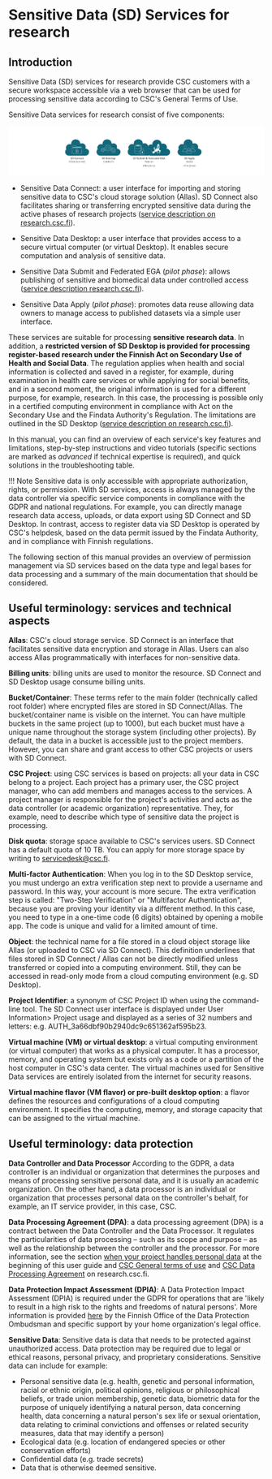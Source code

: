 # Sensitive Data (SD) Services for research

## Introduction 

Sensitive Data (SD) services for research provide CSC customers with a secure workspace accessible via a web browser that can be used for processing sensitive data according to CSC's General Terms of Use.

Sensitive Data services for research consist of five components:

[![SD-service-overview](images/introduction/icons.png)](images/introduction/icons.png)

* Sensitive Data Connect: a user interface for importing and storing sensitive data to CSC's cloud storage solution (Allas). SD Connect also facilitates sharing or transferring encrypted sensitive data during the active phases of research projects ([service description on research.csc.fi](https://research.csc.fi/-/sd-connect)). 

* Sensitive Data Desktop: a user interface that provides access to a secure virtual computer (or virtual Desktop). It enables secure computation and analysis of sensitive data. 

* Sensitive Data Submit and Federated EGA (*pilot phase*): allows publishing of sensitive and biomedical data under controlled access ([service description research.csc.fi](https://research.csc.fi/-/fega)). 

* Sensitive Data Apply (*pilot phase*): promotes data reuse allowing data owners to manage access to published datasets via a simple user interface.

These services are suitable for processing **sensitive research data**. In addition, a **restricted version of SD Desktop is provided for processing register-based research under the Finnish Act on Secondary Use of Health and Social Data**. The regulation applies when health and social information is collected and saved in a register, for example, during examination in health care services or while applying for social benefits, and in a second moment, the original information is used for a different purpose, for example, research. In this case, the processing is possible only in a certified computing environment in compliance with Act on the Secondary Use and the Findata Authority's Regulation. The limitations are outlined in the SD Desktop ([service description on research.csc.fi](https://research.csc.fi/-/sd-desktop)).

In this manual, you can find an overview of each service's key features and limitations, step-by-step instructions and video tutorials (specific sections are marked as *advanced* if technical expertise is required), and quick solutions in the troubleshooting table. 

!!! Note
    Sensitive data is only accessible with appropriate authorization, rights, or permission. With SD services, access is always managed by the data controller via specific service components in compliance with the GDPR and national regulations. For example, you can directly manage research data access, uploads, or data export using SD Connect and SD Desktop. In contrast, access to register data via SD Desktop is operated by CSC's helpdesk, based on the data permit issued by the Findata Authority, and in compliance with Finnish regulations. 
    
The following section of this manual provides an overview of permission management via SD services based on the data type and legal bases for data processing and a summary of the main documentation that should be considered. 



## Useful terminology: services and technical aspects

**Allas**: CSC's cloud storage service. SD Connect is an interface that facilitates sensitive data encryption and storage in Allas. Users can also access Allas programmatically with interfaces for non-sensitive data.

**Billing units**: billing units are used to monitor the resource. SD Connect and SD Desktop usage consume billing units. 

**Bucket/Container**: These terms refer to the main folder (technically called root folder) where encrypted files are stored in SD Connect/Allas. The bucket/container name is visible on the internet. You can have multiple buckets in the same project (up to 1000), but each bucket must have a unique name throughout the storage system (including other projects). By default, the data in a bucket is accessible just to the project members. However, you can share and grant access to other CSC projects or users with SD Connect.

**CSC Project**: using CSC services is based on projects: all your data in CSC belong to a project. Each project has a primary user, the CSC project manager, who can add members and manages access to the services. A project manager is responsible for the project's activities and acts as the data controller (or academic organization) representative. They, for example, need to describe which type of sensitive data the project is processing.

**Disk quota**:  storage space available to CSC's services users. SD Connect has a default quota of 10 TB. You can apply for more storage space by writing to servicedesk@csc.fi. 


**Multi-factor Authentication**: When you log in to the SD Desktop service, you must undergo an extra verification step next to provide a username and password. In this way, your account is more secure. The extra verification step is called: "Two-Step Verification" or "Multifactor Authentication", because you are proving your identity via a different method. In this case, you need to type in a one-time code (6 digits) obtained by opening a mobile app. The code is unique and valid for a limited amount of time.

**Object**: the technical name for a file stored in a cloud object storage like Allas (or uploaded to CSC via SD Connect). This definition underlines that files stored in SD Connect /  Allas can not be directly modified unless transferred or copied into a computing environment. Still, they can be accessed in read-only mode from a cloud computing environment (e.g. SD Desktop). 

**Project Identifier**: a synonym of CSC Project ID when using the command-line tool. The SD Connect user interface is displayed under User Information> Project usage and displayed as a series of 32 numbers and letters: e.g. AUTH_3a66dbf90b2940dc9c651362af595b23.


**Virtual machine (VM) or virtual desktop**: a virtual computing environment (or virtual computer) that works as a physical computer. It has a processor, memory, and operating system but exists only as a code or a partition of the host computer in CSC's data center. The virtual machines used for Sensitive Data services are entirely isolated from the internet for security reasons.

**Virtual machine flavor (VM flavor) or pre-built desktop option**: a flavor defines the resources and configurations of a cloud computing environment. It specifies the computing, memory, and storage capacity that can be assigned to the virtual machine.


## Useful terminology: data protection

**Data Controller and Data Processor** According to the GDPR, a data controller is an individual or organization that determines the purposes and means of processing sensitive personal data, and it is usually an academic organization. On the other hand, a data processor is an individual or organization that processes personal data on the controller's behalf, for example, an IT service provider, in this case, CSC.


**Data Processing Agreement (DPA)**: a data processing agreement (DPA) is a contract between the Data Controller and the Data Processor. It regulates the particularities of data processing – such as its scope and purpose – as well as the relationship between the controller and the processor. For more information, see the section [when your project handles personal data](../../accounts/when-your-project-handles-personal-data.md#data-processing-agreement) at the beginning of this user guide and [CSC General terms of use](https://research.csc.fi/general-terms-of-use) and [CSC Data Processing Agreement](https://research.csc.fi/data-processing-agreement) on research.csc.fi. 


**Data Protection Impact Assessment (DPIA)**: A Data Protection Impact Assessment (DPIA) is required under the GDPR for operations that are 'likely to result in a high risk to the rights and freedoms of natural persons'. More information is provided [here](https://tietosuoja.fi/en/list-of-processing-operations-which-require-dpia) by the Finnish Office of the Data Protection Ombudsman and specific support by your home organization's legal office. 


**Sensitive Data**: Sensitive data is data that needs to be protected against unauthorized access. Data protection may be required due to legal or ethical reasons, personal privacy, and proprietary considerations. Sensitive data can include for example:
* Personal sensitive data (e.g. health, genetic and personal information, racial or ethnic origin, political opinions, religious or philosophical beliefs, or trade union membership, genetic data, biometric data for the purpose of uniquely identifying a natural person, data concerning health, data concerning a natural person's sex life or sexual orientation, data relating to criminal convictions and offenses or related security measures, data that may identify a person)
* Ecological data (e.g. location of endangered species or other conservation efforts)
* Confidential data (e.g. trade secrets)
* Data that is otherwise deemed sensitive.
